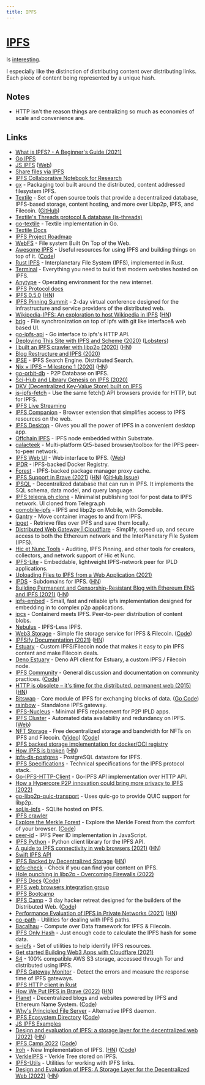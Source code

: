 ```yaml
---
title: IPFS
---
```


# [IPFS](https://ipfs.io)

Is [interesting](https://blog.neocities.org/blog/2015/09/08/its-time-for-the-distributed-web.html).

I especially like the distinction of distributing content over distributing links. Each piece of content being represented by a unique hash.

## Notes

- HTTP isn't the reason things are centralizing so much as economies of scale and convenience are.

## Links

- [What is IPFS? - A Beginner's Guide (2021)](https://hackernoon.com/a-beginners-guide-to-ipfs-20673fedd3f)
- [Go IPFS](https://github.com/ipfs/go-ipfs)
- [JS IPFS](https://github.com/ipfs/js-ipfs) ([Web](https://js.ipfs.io/))
- [Share files via IPFS](https://github.com/ipfs-shipyard/ipfs-share-files)
- [IPFS Collaborative Notebook for Research](https://github.com/ipfs/notes)
- [gx](https://github.com/whyrusleeping/gx) - Packaging tool built around the distributed, content addressed filesystem IPFS.
- [Textile](https://textile.io/) - Set of open source tools that provide a decentralized database, IPFS-based storage, content hosting, and more over Libp2p, IPFS, and Filecoin. ([GitHub](https://github.com/textileio))
- [Textile's Threads protocol & database (js-threads)](https://github.com/textileio/js-threads)
- [go-textile](https://github.com/textileio/go-textile) - Textile implementation in Go.
- [Textile Docs](https://docs.textile.io/)
- [IPFS Project Roadmap](https://github.com/ipfs/roadmap)
- [WebFS](https://github.com/brendoncarroll/webfs) - File system Built On Top of the Web.
- [Awesome IPFS](https://awesome.ipfs.io/) - Useful resources for using IPFS and building things on top of it. ([Code](https://github.com/ipfs/awesome-ipfs))
- [Rust IPFS](https://github.com/ipfs-rust/rust-ipfs) - Interplanetary File System (IPFS), implemented in Rust.
- [Terminal](https://terminal.co/) - Everything you need to build fast modern websites hosted on IPFS.
- [Anytype](https://anytype.io/) - Operating environment for the new internet.
- [IPFS Protocol docs](https://github.com/ipfs/ipfs)
- [IPFS 0.5.0](https://blog.ipfs.io/2020-04-28-go-ipfs-0-5-0/) ([HN](https://news.ycombinator.com/item?id=23010245))
- [IPFS Pinning Summit](https://ipfspinningsummit.com/) - 2-day virtual conference designed for the infrastructure and service providers of the distributed web.
- [Wikipedia-IPFS: An exploration to host Wikipedia in IPFS](https://github.com/santhoshtr/wikipedia-ipfs) ([HN](https://news.ycombinator.com/item?id=23127829))
- [brig](https://github.com/sahib/brig) - File synchronization on top of ipfs with git like interface& web based UI.
- [go-ipfs-api](https://github.com/ipfs/go-ipfs-api) - Go interface to ipfs's HTTP API.
- [Deploying This Site with IPFS and Scheme (2020)](https://elais.codes/deploying-this-site-with-ipfs-and-scheme.html) ([Lobsters](https://lobste.rs/s/fitmtb/deploying_this_site_with_ipfs_scheme))
- [I built an IPFS crawler with libp2p (2020)](https://adlrocha.substack.com/p/adlrocha-how-i-built-an-ipfs-crawler) ([HN](https://news.ycombinator.com/item?id=23515997))
- [Blog Restructure and IPFS (2020)](https://deedlefake.com/blog-restructure-and-ipfs.html)
- [IPSE](https://www.ipse.io/) - IPFS Search Engine. Distributed Search.
- [Nix × IPFS – Milestone 1 (2020)](https://blog.ipfs.io/2020-09-08-nix-ipfs-milestone-1/) ([HN](https://news.ycombinator.com/item?id=24621276))
- [go-orbit-db](https://github.com/berty/go-orbit-db) - P2P Database on IPFS.
- [Sci-Hub and Library Genesis on IPFS (2020)](https://www.reddit.com/r/DataHoarder/comments/jb1hkn/p2p_free_library_help_build_humanitys_free/)
- [DKV (Decentralized Key-Value Store) built on IPFS](https://github.com/mikeal/dkv)
- [js-ipfs-fetch](https://github.com/RangerMauve/js-ipfs-fetch) - Use the same fetch() API browsers provide for HTTP, but for IPFS.
- [IPFS Live Streaming](https://github.com/tomeshnet/ipfs-live-streaming)
- [IPFS Companion](https://github.com/ipfs-shipyard/ipfs-companion) - Browser extension that simplifies access to IPFS resources on the web.
- [IPFS Desktop](https://github.com/ipfs-shipyard/ipfs-desktop) - Gives you all the power of IPFS in a convenient desktop app.
- [Offchain IPFS](https://rs-ipfs.github.io/offchain-ipfs-manual/) - IPFS node embedded within Substrate.
- [galacteek](https://galacteek.github.io/) - Multi-platform Qt5-based browser/toolbox for the IPFS peer-to-peer network.
- [IPFS Web UI](https://github.com/ipfs-shipyard/ipfs-webui) - Web interface to IPFS. ([Web](https://webui.ipfs.io/))
- [IPDR](https://github.com/miguelmota/ipdr) - IPFS-backed Docker Registry.
- [Forest](https://github.com/forestpm/forest) - IPFS-backed package manager proxy cache.
- [IPFS Support in Brave (2021)](https://brave.com/ipfs-support/) ([HN](https://news.ycombinator.com/item?id=25836886)) ([GitHub Issue](https://github.com/brave/brave-browser/issues/10220))
- [IPSQL](https://github.com/mikeal/IPSQL) - Decentralized database that can run in IPFS. It implements the SQL schema, data model, and query language.
- [IPFS telegra.ph clone](https://github.com/alexstep/ipfs-telegra.ph) - Minimalist publishing tool for post data to IPFS network. UI cloned from Telegra.ph
- [gomobile-ipfs](https://github.com/ipfs-shipyard/gomobile-ipfs) - IPFS and libp2p on Mobile, with Gomobile.
- [Gantry](https://github.com/gregdhill/ipfs-oci) - Move container images to and from IPFS.
- [ipget](https://github.com/ipfs/ipget) - Retrieve files over IPFS and save them locally.
- [Distributed Web Gateway | Cloudflare](https://www.cloudflare.com/distributed-web-gateway/) - Simplify, speed up, and secure access to both the Ethereum network and the InterPlanetary File System (IPFS).
- [Hic et Nunc Tools](https://github.com/atomantic/hicetnunc_tools) - Auditing, IPFS Pinning, and other tools for creators, collectors, and network support of Hic et Nunc.
- [IPFS-Lite](https://github.com/hsanjuan/ipfs-lite) - Embeddable, lightweight IPFS-network peer for IPLD applications.
- [Uploading Files to IPFS from a Web Application (2021)](https://dev.to/dabit3/uploading-files-to-ipfs-from-a-web-application-50a)
- [IPDS](https://ipds.io/) - Subdomains for IPFS. ([HN](https://news.ycombinator.com/item?id=27660253))
- [Building Permanent and Censorship-Resistant Blog with Ethereum ENS and IPFS (2021)](https://pawelurbanek.com/ipfs-ethereum-blog) ([HN](https://news.ycombinator.com/item?id=27673223))
- [ipfs-embed](https://github.com/ipfs-rust/ipfs-embed) - Small, fast and reliable ipfs implementation designed for embedding in to complex p2p applications.
- [ipcs](https://github.com/hinshun/ipcs) - Containerd meets IPFS. Peer-to-peer distribution of content blobs.
- [Nebulus](https://nebulus.dev/) - IPFS-Less IPFS.
- [Web3 Storage](https://web3.storage/) - Simple file storage service for IPFS & Filecoin. ([Code](https://github.com/web3-storage/web3.storage))
- [IPFSify Documentation (2021)](https://karmanyaah.malhotra.cc/tech/2021/07/ipfsifying-documentation/) ([HN](https://news.ycombinator.com/item?id=28011740))
- [Estuary](https://github.com/application-research/estuary) - Custom IPFS/Filecoin node that makes it easy to pin IPFS content and make Filecoin deals.
- [Deno Estuary](https://github.com/deno-libs/estuary) - Deno API client for Estuary, a custom IPFS / Filecoin node.
- [IPFS Community](https://discuss.ipfs.io/) - General discussion and documentation on community practices. ([Code](https://github.com/ipfs/community))
- [HTTP is obsolete – it's time for the distributed, permanent web (2015)](https://ipfs.io/ipfs/QmNhFJjGcMPqpuYfxL62VVB9528NXqDNMFXiqN5bgFYiZ1/its-time-for-the-permanent-web.html) ([HN](https://news.ycombinator.com/item?id=28897373))
- [Bitswap](https://docs.ipfs.io/concepts/bitswap/) - Core module of IPFS for exchanging blocks of data. ([Go Code](https://github.com/ipfs/go-bitswap))
- [rainbow](https://github.com/ipfs/rainbow) - Standalone IPFS gateway.
- [IPFS-Nucleus](https://github.com/Peergos/ipfs-nucleus) - Minimal IPFS replacement for P2P IPLD apps.
- [IPFS Cluster](https://github.com/ipfs/ipfs-cluster) - Automated data availability and redundancy on IPFS. ([Web](https://cluster.ipfs.io/))
- [NFT Storage](https://nft.storage/) - Free decentralized storage and bandwidth for NFTs on IPFS and Filecoin. ([Video](https://www.youtube.com/watch?v=o_yVYft-7z4)) ([Code](https://github.com/nftstorage/nft.storage))
- [IPFS backed storage implementation for docker/OCI registry](https://github.com/yuval-k/oci-registry-p2p)
- [How IPFS is broken](https://fiatjaf.com/d5031e5b.html) ([HN](https://news.ycombinator.com/item?id=29656139))
- [ipfs-ds-postgres](https://github.com/alanshaw/ipfs-ds-postgres) - PostgreSQL datastore for IPFS.
- [IPFS Specifications](https://github.com/ipfs/specs) - Technical specifications for the IPFS protocol stack.
- [Go-IPFS-HTTP-Client](https://github.com/ipfs/go-ipfs-http-client) - Go-IPFS API implementation over HTTP API.
- [How a Hypercore P2P innovation could bring more privacy to IPFS (2022)](https://www.ctrl.blog/entry/dht-privacy-discovery-hash.html)
- [go-libp2p-quic-transport](https://github.com/libp2p/go-libp2p-quic-transport) - Uses quic-go to provide QUIC support for libp2p.
- [sql.js-ipfs](https://github.com/hcliff/sqlite-ipfs) - SQLite hosted on IPFS.
- [IPFS crawler](https://github.com/jimmyaxod/ipfscrawl)
- [Explore the Merkle Forest](https://explore.ipld.io/) - Explore the Merkle Forest from the comfort of your browser. ([Code](https://github.com/ipld/explore.ipld.io))
- [peer-id](https://github.com/libp2p/js-peer-id) - IPFS Peer ID implementation in JavaScript.
- [IPFS Python](https://github.com/ipfs-shipyard/py-ipfs-http-client) - Python client library for the IPFS API.
- [A guide to IPFS connectivity in web browsers (2021)](https://blog.ipfs.io/2021-06-10-guide-to-ipfs-connectivity-in-browsers/) ([HN](https://news.ycombinator.com/item?id=30440410))
- [Swift IPFS API](https://github.com/ipfs-shipyard/swift-ipfs-http-client)
- [IPFS Backed by Decentralized Storage](https://filebase.com/blog/introducing-support-for-ipfs-backed-by-decentralized-storage/) ([HN](https://news.ycombinator.com/item?id=30522635))
- [ipfs-check](https://github.com/aschmahmann/ipfs-check) - Check if you can find your content on IPFS.
- [Hole punching in libp2p - Overcoming Firewalls (2022)](https://blog.ipfs.io/2022-01-20-libp2p-hole-punching/)
- [IPFS Docs](https://docs.ipfs.io/) ([Code](https://github.com/ipfs/ipfs-docs))
- [IPFS web browsers integration group](https://github.com/ipfs/in-web-browsers)
- [IPFS Bootcamp](https://github.com/adlrocha/ipfs-bootcamp)
- [IPFS Camp](https://camp.ipfs.io/) - 3 day hacker retreat designed for the builders of the Distributed Web. ([Code](https://github.com/ipfs/camp))
- [Performance Evaluation of IPFS in Private Networks (2021)](https://dl.acm.org/doi/fullHtml/10.1145/3456146.3456159) ([HN](https://news.ycombinator.com/item?id=30797568))
- [go-path](https://github.com/ipfs/go-path) - Utilities for dealing with IPFS paths.
- [Bacalhau](https://github.com/filecoin-project/bacalhau) - Compute over Data framework for IPFS & Filecoin.
- [IPFS Only Hash](https://github.com/alanshaw/ipfs-only-hash) - Just enough code to calculate the IPFS hash for some data.
- [is-ipfs](https://github.com/ipfs-shipyard/is-ipfs) - Set of utilities to help identify IPFS resources.
- [Get started Building Web3 Apps with Cloudflare (2021)](https://blog.cloudflare.com/get-started-web3/)
- [S4](https://github.com/anthonybudd/S4) - 100% compatible AWS S3 storage, accessed through Tor and distributed using IPFS.
- [IPFS Gateway Monitor](https://github.com/cloudflare/ipfs-gateway-monitor) - Detect the errors and measure the response time of IPFS gateways.
- [IPFS HTTP client in Rust](https://github.com/ferristseng/rust-ipfs-api)
- [How We Put IPFS in Brave (2022)](https://blog.ipfs.io/2021-01-21-how-we-put-ipfs-in-brave/) ([HN](https://news.ycombinator.com/item?id=31494585))
- [Planet](https://www.planetable.xyz/) - Decentralized blogs and websites powered by IPFS and Ethereum Name System. ([Code](https://github.com/Planetable/Planet))
- [Why's Principled File Server](https://github.com/whyrusleeping/whypfs) - Alternative IPFS daemon.
- [IPFS Ecosystem Directory](https://ecosystem.ipfs.io/) ([Code](https://github.com/ipfs/ecosystem-directory))
- [JS IPFS Examples](https://github.com/ipfs-examples/js-ipfs-examples)
- [Design and evaluation of IPFS: a storage layer for the decentralized web (2022)](https://dl.acm.org/doi/abs/10.1145/3544216.3544232) ([HN](https://dl.acm.org/doi/abs/10.1145/3544216.3544232))
- [IPFS Camp 2022](https://2022.ipfs.camp/) ([Code](https://github.com/pathfindertools/ipfs-camp-2022))
- [Iroh](https://iroh.computer/) - New Implementation of IPFS. ([HN](https://news.ycombinator.com/item?id=33376205)) ([Code](https://github.com/n0-computer/iroh))
- [VerkleIPFS](https://github.com/Giulio2002/verkleipfs) - Verkle Tree stored on IPFS.
- [IPFS-Utils](https://github.com/neume-network/ipfs-uri-utils) - Utilities for working with IPFS links.
- [Design and Evaluation of IPFS: A Storage Layer for the Decentralized Web (2022)](https://www.micahlerner.com/2022/10/31/design-and-evaluation-of-ipfs-a-storage-layer-for-the-decentralized-web.html) ([HN](https://news.ycombinator.com/item?id=33419680))
